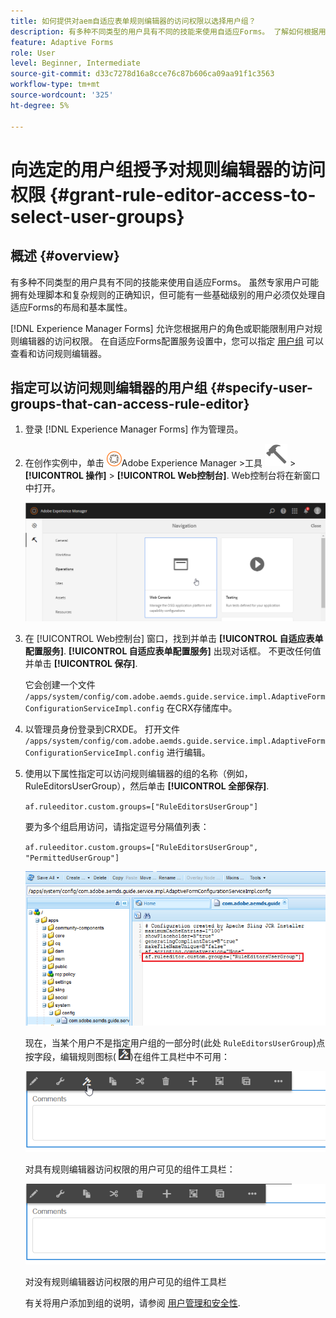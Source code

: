 ```yaml
---
title: 如何提供对aem自适应表单规则编辑器的访问权限以选择用户组？
description: 有多种不同类型的用户具有不同的技能来使用自适应Forms。 了解如何根据用户的角色或职能限制用户对规则编辑器的访问权限。
feature: Adaptive Forms
role: User
level: Beginner, Intermediate
source-git-commit: d33c7278d16a8cce76c87b606ca09aa91f1c3563
workflow-type: tm+mt
source-wordcount: '325'
ht-degree: 5%

---
```



# 向选定的用户组授予对规则编辑器的访问权限 {#grant-rule-editor-access-to-select-user-groups}

## 概述 {#overview}

有多种不同类型的用户具有不同的技能来使用自适应Forms。 虽然专家用户可能拥有处理脚本和复杂规则的正确知识，但可能有一些基础级别的用户必须仅处理自适应Forms的布局和基本属性。

[!DNL Experience Manager Forms] 允许您根据用户的角色或职能限制用户对规则编辑器的访问权限。 在自适应Forms配置服务设置中，您可以指定 [用户组](forms-groups-privileges-tasks.md) 可以查看和访问规则编辑器。

## 指定可以访问规则编辑器的用户组 {#specify-user-groups-that-can-access-rule-editor}

1. 登录 [!DNL Experience Manager Forms] 作为管理员。
1. 在创作实例中，单击 ![Adobe Experience Manager](assets/adobeexperiencemanager.png)Adobe Experience Manager >工具 ![锤子](assets/hammer-icon.svg) > **[!UICONTROL 操作]** > **[!UICONTROL Web控制台]**. Web控制台将在新窗口中打开。

   ![1-2](assets/1-2.png)

1. 在 [!UICONTROL Web控制台] 窗口，找到并单击 **[!UICONTROL 自适应表单配置服务]**. **[!UICONTROL 自适应表单配置服务]** 出现对话框。 不更改任何值并单击 **[!UICONTROL 保存]**.

   它会创建一个文件 `/apps/system/config/com.adobe.aemds.guide.service.impl.AdaptiveFormConfigurationServiceImpl.config` 在CRX存储库中。

1. 以管理员身份登录到CRXDE。 打开文件 `/apps/system/config/com.adobe.aemds.guide.service.impl.AdaptiveFormConfigurationServiceImpl.config` 进行编辑。
1. 使用以下属性指定可以访问规则编辑器的组的名称（例如，RuleEditorsUserGroup），然后单击 **[!UICONTROL 全部保存]**.

   `af.ruleeditor.custom.groups=["RuleEditorsUserGroup"]`

   要为多个组启用访问，请指定逗号分隔值列表：

   `af.ruleeditor.custom.groups=["RuleEditorsUserGroup", "PermittedUserGroup"]`

   ![创建用户](assets/create_user_new.png)

   现在，当某个用户不是指定用户组的一部分时(此处    `RuleEditorsUserGroup`)点按字段，编辑规则图标( ![edit-rules1](assets/edit-rules1.png))在组件工具栏中不可用：

   ![componentstolbarwithre](assets/componentstoolbarwithre.png)

   对具有规则编辑器访问权限的用户可见的组件工具栏：

   ![componentstolbarwithoutre](assets/componentstoolbarwithoutre.png)

   对没有规则编辑器访问权限的用户可见的组件工具栏

   有关将用户添加到组的说明，请参阅 [用户管理和安全性](https://experienceleague.adobe.com/docs/experience-manager-65/administering/security/security.html).

